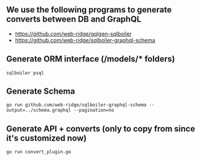## We use the following programs to generate converts between DB and GraphQL

- https://github.com/web-ridge/gqlgen-sqlboiler
- https://github.com/web-ridge/sqlboiler-graphql-schema

## Generate ORM interface (/models/\* folders)

```
sqlboiler psql
```

## Generate Schema

```
go run github.com/web-ridge/sqlboiler-graphql-schema --output=../schema.graphql --pagination=no
```

## Generate API + converts (only to copy from since it's customized now)

```
go run convert_plugin.go
```
